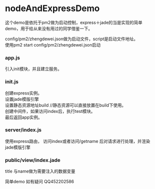 # nodeAndExpressDemo
这个demo是依托于pm2做为启动控制，express＋jade的当是实现的简单demo，用于给从来没有用过的同学借鉴一下。

config/pm2/zhengdewei.json做为启动文件，script是启动文件地址。       
使用pm2 start config/pm2/zhengdewei.json启动       

### app.js     
引入init模块，并且建立服务。

### init.js      
创建express实例。    
设置jade模版引擎   
设置静态资源地址build  //静态资源可以直接放置在build下使用。    
创建中间件，如果访问index后，执行test模块。     
最后返回app实例。


### server/index.js     
使用express路由，
访问index或者访问/getname 后对请求进行处理，并渲染jade模版引擎    

### public/view/index.jade
title 与name做为需要注入的数据变量

简单demo  如有疑问  QQ452202586




